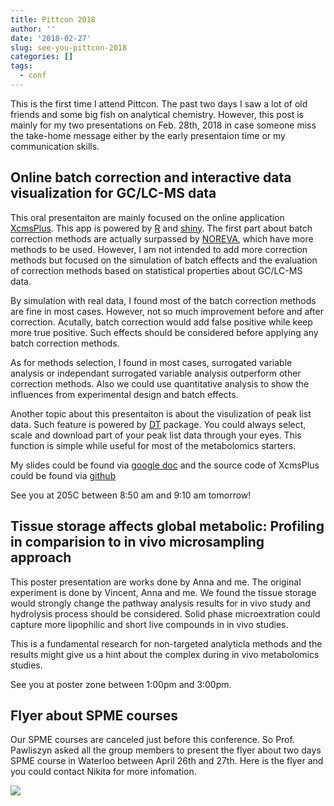 ```yaml
---
title: Pittcon 2018
author: ''
date: '2018-02-27'
slug: see-you-pittcon-2018
categories: []
tags:
  - conf
---
```


This is the first time I attend Pittcon. The past two days I saw a lot of old friends and some big fish on analytical chemistry. However, this post is mainly for my two presentations on Feb. 28th, 2018 in case someone miss the take-home message either by the early presentaion time or my communication skills.

## Online batch correction and interactive data visualization for GC/LC-MS data

This oral presentaiton are mainly focused on the online application [XcmsPlus](https://yufreecas.shinyapps.io/xcmsplus/). This app is powered by [R](https://www.r-project.org/) and [shiny](https://shiny.rstudio.com/). The first part about batch correction methods are actually surpassed by [NOREVA](http://idrb.zju.edu.cn/noreva/), which have more methods to be used. However, I am not intended to add more correction methods but focused on the simulation of batch effects and the evaluation of correction methods based on statistical properties about GC/LC-MS data.

By simulation with real data, I found most of the batch correction methods are fine in most cases. However, not so much improvement before and after correction. Acutally, batch correction would add false positive while keep more true positive. Such effects should be considered before applying any batch correction methods.

As for methods selection, I found in most cases, surrogated variable analysis or independant surrogated variable analysis outperform other correction methods. Also we could use quantitative analysis to show the influences from experimental design and batch effects.

Another topic about this presentaiton is about the visulization of peak list data. Such feature is powered by [DT](https://rstudio.github.io/DT/) package. You could always select, scale and download part of your peak list data through your eyes. This function is simple while useful for most of the metabolomics starters.

My slides could be found via [google doc](https://docs.google.com/presentation/d/11nEtnaYR5KGE2uufv5sgw0Qw70G7ZAYd7AnCdMUKZa4/edit?usp=sharing) and the source code of XcmsPlus could be found via [github](https://github.com/yufree/xcmsplus)

See you at 205C between 8:50 am and 9:10 am tomorrow!

## Tissue storage affects global metabolic: Profiling in comparision to in vivo microsampling approach

This poster presentation are works done by Anna and me. The original experiment is done by Vincent, Anna and me. We found the tissue storage would strongly change the pathway analysis results for in vivo study and hydrolysis process should be considered. Solid phase microextration could capture more lipophilic and short live compounds in in vivo studies. 

This is a fundamental research for non-targeted analyticla methods and the results might give us a hint about the complex during in vivo metabolomics studies.

See you at poster zone between 1:00pm and 3:00pm.

## Flyer about SPME courses

Our SPME courses are canceled just before this conference. So Prof. Pawliszyn asked all the group members to present the flyer about two days SPME course in Waterloo between April 26th and 27th. Here is the flyer and you could contact Nikita for more infomation.

![](https://yufree.cn/images/pittcon2018flyer.jpg)